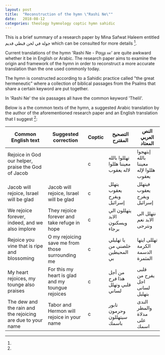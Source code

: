 ```yaml
---
layout: post
title:  "Reconstruction of the hymn \"Rashi Ne\""
date:   2018-08-12
categories: theology hymnology coptic hymn sahidic
---
```


This is a brief summary of a research paper by Mina Safwat Haleem entitled جولة في لحن قبطي قديم which can be consulted for more details [^1].

Current translations of the hymn 'Rashi Ne - Ραϣι ⲛⲉ' are quite awkward whether it be in English or Arabic. The research paper aims to examine the origin and framework of the hymn in order to reconstruct a more accurate translation than the one used commonly today.

The hymn is constructed according to a Sahidic practice called "the great hermeneutic" where a collection of biblical passages from the Psalms that share a certain keyword are put together. 
<!--excerpt-->
In 'Rashi Ne' the six passages all have the common keyword 'Thelil'.

Below is a the common texts of the hymn, a suggested Arabic translation by the author of the aforementioned research paper and an English translation that I suggest [^2]:

| Common English text | Suggested correction | Coptic | التصحيح المقترح | النص العربي المعتاد |
| ------------------- | -------------------- | ------ | -------------------- | ----------------|
| Rejoice in God our helper, praise the God of Jacob | | c | تهللوا بالله معيننا هللوا لاله يعقوب | إبتهجوا بالله معيننا هللوا لإله يعقوب |
| Jacob will rejoice, Israel will be glad | Jacob will rejoice, Israel will be glad | c | يتهلل يعقوب ويفرح إسرائيل | فيتهلل يعقوب ويفرح إسرائيل |
| We rejoice forever, indeed, and we also implore | They rejoice forever and take refuge in hope | c | يتهللون الي الابد ويسكنون برجاء | نتهلل الى الابد نعم ونترجى |
| Rejoice you vine that is ripe and blossoming | O my rejoicing save me from those surrounding me | c | يا تهليلي خلصني من المحيطين بي | تهللى ايتها الكرمة الدسمة المثمرة |
| My heart rejoices, my tounge also praises | For this my heart is glad and my toungue rejoices | c | من أجل هذا فرح قلبي وتهلل لساني | قلبى يفرح من اجل لسانى بتهليل |
| The dew and the rain and the rejoicing are due to your name | Tabor and Hermon will rejoice in your name | c | تابور وحرمون سيتهللون باسمك | الندى والمطر مدلاة على اسمك |



[^1]: 
[^2]: 

